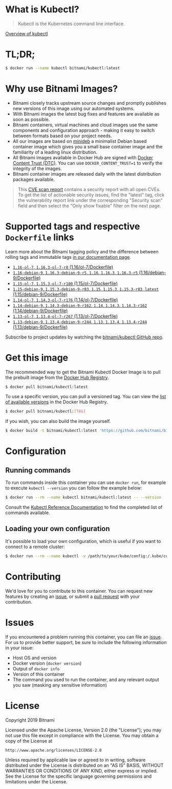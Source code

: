 
# What is Kubectl?

> Kubectl is the Kubernetes command line interface.

[Overview of kubectl](https://kubernetes.io/docs/reference/kubectl/overview/)

# TL;DR;

```bash
$ docker run --name kubectl bitnami/kubectl:latest
```

# Why use Bitnami Images?

* Bitnami closely tracks upstream source changes and promptly publishes new versions of this image using our automated systems.
* With Bitnami images the latest bug fixes and features are available as soon as possible.
* Bitnami containers, virtual machines and cloud images use the same components and configuration approach - making it easy to switch between formats based on your project needs.
* All our images are based on [minideb](https://github.com/bitnami/minideb) a minimalist Debian based container image which gives you a small base container image and the familiarity of a leading linux distribution.
* All Bitnami images available in Docker Hub are signed with [Docker Content Trust (DTC)](https://docs.docker.com/engine/security/trust/content_trust/). You can use `DOCKER_CONTENT_TRUST=1` to verify the integrity of the images.
* Bitnami container images are released daily with the latest distribution packages available.


> This [CVE scan report](https://quay.io/repository/bitnami/kubectl?tab=tags) contains a security report with all open CVEs. To get the list of actionable security issues, find the "latest" tag, click the vulnerability report link under the corresponding "Security scan" field and then select the "Only show fixable" filter on the next page.

# Supported tags and respective `Dockerfile` links

Learn more about the Bitnami tagging policy and the difference between rolling tags and immutable tags [in our documentation page](https://docs.bitnami.com/containers/how-to/understand-rolling-tags-containers/).


* [`1.16-ol-7`, `1.16.3-ol-7-r8` (1.16/ol-7/Dockerfile)](https://github.com/bitnami/bitnami-docker-kubectl/blob/1.16.3-ol-7-r8/1.16/ol-7/Dockerfile)
* [`1.16-debian-9`, `1.16.3-debian-9-r5`, `1.16`, `1.16.3`, `1.16.3-r5` (1.16/debian-9/Dockerfile)](https://github.com/bitnami/bitnami-docker-kubectl/blob/1.16.3-debian-9-r5/1.16/debian-9/Dockerfile)
* [`1.15-ol-7`, `1.15.3-ol-7-r100` (1.15/ol-7/Dockerfile)](https://github.com/bitnami/bitnami-docker-kubectl/blob/1.15.3-ol-7-r100/1.15/ol-7/Dockerfile)
* [`1.15-debian-9`, `1.15.3-debian-9-r83`, `1.15`, `1.15.3`, `1.15.3-r83`, `latest` (1.15/debian-9/Dockerfile)](https://github.com/bitnami/bitnami-docker-kubectl/blob/1.15.3-debian-9-r83/1.15/debian-9/Dockerfile)
* [`1.14-ol-7`, `1.14.3-ol-7-r176` (1.14/ol-7/Dockerfile)](https://github.com/bitnami/bitnami-docker-kubectl/blob/1.14.3-ol-7-r176/1.14/ol-7/Dockerfile)
* [`1.14-debian-9`, `1.14.3-debian-9-r162`, `1.14`, `1.14.3`, `1.14.3-r162` (1.14/debian-9/Dockerfile)](https://github.com/bitnami/bitnami-docker-kubectl/blob/1.14.3-debian-9-r162/1.14/debian-9/Dockerfile)
* [`1.13-ol-7`, `1.13.4-ol-7-r267` (1.13/ol-7/Dockerfile)](https://github.com/bitnami/bitnami-docker-kubectl/blob/1.13.4-ol-7-r267/1.13/ol-7/Dockerfile)
* [`1.13-debian-9`, `1.13.4-debian-9-r244`, `1.13`, `1.13.4`, `1.13.4-r244` (1.13/debian-9/Dockerfile)](https://github.com/bitnami/bitnami-docker-kubectl/blob/1.13.4-debian-9-r244/1.13/debian-9/Dockerfile)

Subscribe to project updates by watching the [bitnami/kubectl GitHub repo](https://github.com/bitnami/bitnami-docker-kubectl).

# Get this image

The recommended way to get the Bitnami Kubectl Docker Image is to pull the prebuilt image from the [Docker Hub Registry](https://hub.docker.com/r/bitnami/kubectl).

```bash
$ docker pull bitnami/kubectl:latest
```

To use a specific version, you can pull a versioned tag. You can view the [list of available versions](https://hub.docker.com/r/bitnami/kubectl/tags/) in the Docker Hub Registry.

```bash
$ docker pull bitnami/kubectl:[TAG]
```

If you wish, you can also build the image yourself.

```bash
$ docker build -t bitnami/kubectl:latest 'https://github.com/bitnami/bitnami-docker-kubectl.git#master:1.15/debian-9'
```

# Configuration

## Running commands

To run commands inside this container you can use `docker run`, for example to execute `kubectl --version` you can follow the example below:

```bash
$ docker run --rm --name kubectl bitnami/kubectl:latest -- --version
```

Consult the [Kubectl Reference Documentation](https://kubernetes.io/docs/reference/generated/kubectl/kubectl-commands) to find the completed list of commands available.

## Loading your own configuration

It's possible to load your own configuration, which is useful if you want to connect to a remote cluster:

```bash
$ docker run --rm --name kubectl -v /path/to/your/kube/config:/.kube/config bitnami/kubectl:latest
```

# Contributing

We'd love for you to contribute to this container. You can request new features by creating an [issue](https://github.com/bitnami/bitnami-docker-kubectl/issues), or submit a [pull request](https://github.com/bitnami/bitnami-docker-kubectl/pulls) with your contribution.

# Issues

If you encountered a problem running this container, you can file an [issue](https://github.com/bitnami/bitnami-docker-kubectl/issues). For us to provide better support, be sure to include the following information in your issue:

- Host OS and version
- Docker version (`docker version`)
- Output of `docker info`
- Version of this container
- The command you used to run the container, and any relevant output you saw (masking any sensitive information)

# License

Copyright 2019 Bitnami

Licensed under the Apache License, Version 2.0 (the "License");
you may not use this file except in compliance with the License.
You may obtain a copy of the License at

    http://www.apache.org/licenses/LICENSE-2.0

Unless required by applicable law or agreed to in writing, software
distributed under the License is distributed on an "AS IS" BASIS,
WITHOUT WARRANTIES OR CONDITIONS OF ANY KIND, either express or implied.
See the License for the specific language governing permissions and
limitations under the License.
